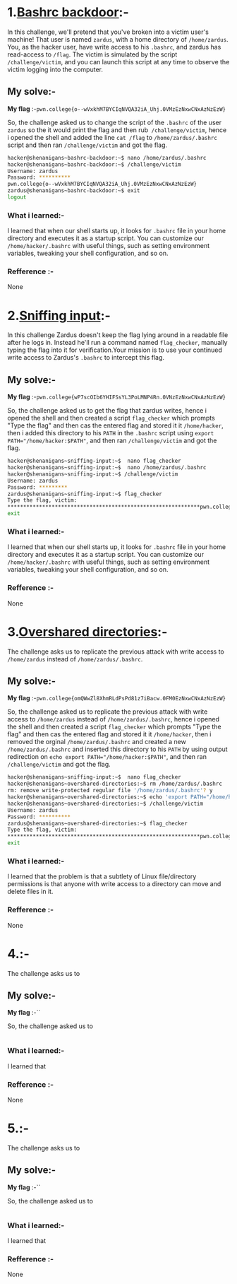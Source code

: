 # **1.<ins>Bashrc backdoor</ins>**:-
   In this challenge, we'll pretend that you've broken into a victim user's machine! That user is named `zardus`, with a home directory of `/home/zardus`. You, as the hacker user, have write access to his `.bashrc`, and zardus has read-access to `/flag`. The victim is simulated by the script `/challenge/victim`, and you can launch this script at any time to observe the victim logging into the computer.
## My solve:-
   **My flag** :-`pwn.college{o--wVxkhM7BYCIqNVQA32iA_Uhj.0VMzEzNxwCNxAzNzEzW}`

   So, the challenge asked us to change the script of the `.bashrc` of the user `zardus` so the it would print the flag and then rub` /challenge/victim`, hence i opened the shell and added the line `cat /flag` to `/home/zardus/.bashrc` script and then ran `/challenge/victim` and got the flag. 
   ```bash
   hacker@shenanigans~bashrc-backdoor:~$ nano /home/zardus/.bashrc
   hacker@shenanigans~bashrc-backdoor:~$ /challenge/victim
   Username: zardus
   Password: **********
   pwn.college{o--wVxkhM7BYCIqNVQA32iA_Uhj.0VMzEzNxwCNxAzNzEzW}
   zardus@shenanigans~bashrc-backdoor:~$ exit
   logout
   ```

### What i learned:-
   I learned that when our shell starts up, it looks for `.bashrc` file in your home directory and executes it as a startup script. You can customize our `/home/hacker/.bashrc` with useful things, such as setting environment variables, tweaking your shell configuration, and so on.

### Refference :-
   None


# **2.<ins>Sniffing input</ins>**:-
   In this challenge Zardus doesn't keep the flag lying around in a readable file after he logs in. Instead he'll run a command named `flag_checker`, manually typing the flag into it for verification.Your mission is to use your continued write access to Zardus's `.bashrc` to intercept this flag.
## My solve:-
   **My flag** :-`pwn.college{wP7scOIb6YHIFSsYL3PoLMNP4Rn.0VNzEzNxwCNxAzNzEzW}`

   So, the challenge asked us to get the flag that zardus writes, hence i opened the shell and then created a script `flag_checker` which prompts "Type the flag" and then cas the entered flag and stored it it `/home/hacker`, then i added this directory to his `PATH` in the `.bashrc` script using `export PATH="/home/hacker:$PATH"`, and then ran `/challenge/victim` and got the flag.
   ```bash
   hacker@shenanigans~sniffing-input:~$  nano flag_checker
   hacker@shenanigans~sniffing-input:~$  nano /home/zardus/.bashrc
   hacker@shenanigans~sniffing-input:~$ /challenge/victim
   Username: zardus
   Password: *********
   zardus@shenanigans~sniffing-input:~$ flag_checker
   Type the flag, victim:
   *************************************************************pwn.college{wP7scOIb6YHIFSsYL3PoLMNP4Rn.0VNzEzNxwCNxAzNzEzW}
   exit
   ```

### What i learned:-
   I learned that when our shell starts up, it looks for `.bashrc` file in your home directory and executes it as a startup script. You can customize our `/home/hacker/.bashrc` with useful things, such as setting environment variables, tweaking your shell configuration, and so on.

### Refference :-
   None


  # **3.<ins>Overshared directories</ins>**:-
   The challenge asks us to replicate the previous attack with write access to `/home/zardus` instead of `/home/zardus/.bashrc`.
## My solve:-
   **My flag** :-`pwn.college{omQWwZl8XhmRLdPsPd81z7iBacw.0FM0EzNxwCNxAzNzEzW}`

   So, the challenge asked us to replicate the previous attack with write access to `/home/zardus` instead of `/home/zardus/.bashrc`, hence i opened the shell and then created a script `flag_checker` which prompts "Type the flag" and then cas the entered flag and stored it it `/home/hacker`, then i removed the orginal `/home/zardus/.bashrc` and created a new `/home/zardus/.bashrc` and inserted this directory to his `PATH` by using output redirection on `echo export PATH="/home/hacker:$PATH"`, and then ran `/challenge/victim` and got the flag.
   ```bash
   hacker@shenanigans~sniffing-input:~$  nano flag_checker
   hacker@shenanigans~overshared-directories:~$ rm /home/zardus/.bashrc
   rm: remove write-protected regular file '/home/zardus/.bashrc'? y
   hacker@shenanigans~overshared-directories:~$ echo 'export PATH="/home/hacker:$PATH"' > /home/zardus/.bashrc
   hacker@shenanigans~overshared-directories:~$ /challenge/victim
   Username: zardus
   Password: **********
   zardus@shenanigans~overshared-directories:~$ flag_checker
   Type the flag, victim:
   *************************************************************pwn.college{omQWwZl8XhmRLdPsPd81z7iBacw.0FM0EzNxwCNxAzNzEzW}
   exit
   ```

### What i learned:-
   I learned that the problem is that a subtlety of Linux file/directory permissions is that anyone with write access to a directory can move and delete files in it. 

### Refference :-
   None


  # **4.<ins></ins>**:-
   The challenge asks us to 
## My solve:-
   **My flag** :-``

   So, the challenge asked us to
   ```bash
  
   ```

### What i learned:-
   I learned that 

### Refference :-
   None


  # **5.<ins></ins>**:-
   The challenge asks us to 
## My solve:-
   **My flag** :-``

   So, the challenge asked us to
   ```bash
  
   ```

### What i learned:-
   I learned that 

### Refference :-
   None
